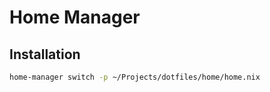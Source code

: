 # Home Manager

## Installation

```bash
home-manager switch -p ~/Projects/dotfiles/home/home.nix
```
